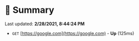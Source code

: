 # 📖 Summary
Last updated: **2/28/2021, 8:44:24 PM**

- `GET` [https://google.com](https://google.com) - **Up** (125ms)

